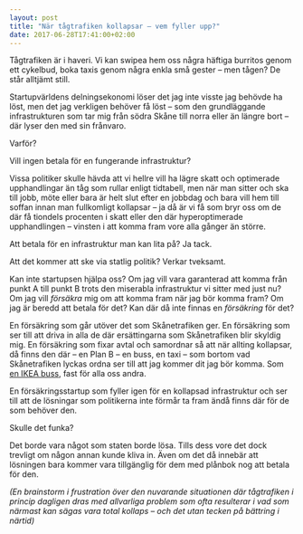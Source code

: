 ```yaml
---
layout: post
title: "När tågtrafiken kollapsar – vem fyller upp?"
date: 2017-06-28T17:41:00+02:00
---
```


Tågtrafiken är i haveri. Vi kan swipea hem oss några häftiga burritos genom ett cykelbud, boka taxis genom några enkla små gester – men tågen? De står alltjämt still.

Startupvärldens delningsekonomi löser det jag inte visste jag behövde ha löst, men det jag verkligen behöver få löst – som den grundläggande infrastrukturen som tar mig från södra Skåne till norra eller än längre bort – där lyser den med sin frånvaro.

Varför?

Vill ingen betala för en fungerande infrastruktur?

Vissa politiker skulle hävda att vi hellre vill ha lägre skatt och optimerade upphandlingar än tåg som rullar enligt tidtabell, men när man sitter och ska till jobb, möte eller bara är helt slut efter en jobbdag och bara vill hem till soffan innan man fullkomligt kollapsar – ja då är vi få som bryr oss om de där få tiondels procenten i skatt eller den där hyperoptimerade upphandlingen – vinsten i att komma fram vore alla gånger än större.

Att betala för en infrastruktur man kan lita på? Ja tack.

Att det kommer att ske via statlig politik? Verkar tveksamt.

Kan inte startupsen hjälpa oss? Om jag vill vara garanterad att komma från punkt A till punkt B trots den miserabla infrastruktur vi sitter med just nu? Om jag vill _försäkra_ mig om att komma fram när jag bör komma fram? Om jag är beredd att betala för det? Kan där då inte finnas en _försäkring_ för det?

En försäkring som går utöver det som Skånetrafiken ger. En försäkring som ser till att driva in alla de där ersättingarna som Skånetrafiken blir skyldig mig. En försäkring som fixar avtal och samordnar så att när allting kollapsar, då finns den där – en Plan B – en buss, en taxi – som bortom vad Skånetrafiken lyckas ordna ser till att jag kommer dit jag bör komma. Som [en IKEA buss](https://www.8till5.se/2017-06-03/ikea-har-trottnat-pa-tagstrulet-satter-in-egna-bussar-mellan-malmo-och-almhult), fast för alla oss andra.

En försäkringsstartup som fyller igen för en kollapsad infrastruktur och ser till att de lösningar som politikerna inte förmår ta fram ändå finns där för de som behöver den.

Skulle det funka?

Det borde vara något som staten borde lösa. Tills dess vore det dock trevligt om någon annan kunde kliva in. Även om det då innebär att lösningen bara kommer vara tillgänglig för dem med plånbok nog att betala för den.

_(En brainstorm i frustration över den nuvarande situationen där tågtrafiken i princip dagligen dras med allvarliga problem som ofta resulterar i vad som närmast kan sägas vara total kollaps – och det utan tecken på bättring i närtid)_